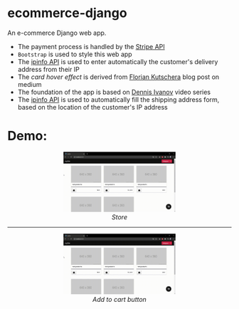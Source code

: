 # ecommerce-django
An e-commerce Django web app.
- The payment process is handled by the [Stripe API](https://stripe.com/docs/stripe-js)
- `Bootstrap` is used to style this web app
- The [ipinfo API](https://github.com/ipinfo/python) is used to enter automatically the customer's delivery address from their IP
- The *card hover effect* is derived from [Florian Kutschera](https://medium.com/@Florian/freebie-google-material-design-shadow-helper-2a0501295a2d) blog post on medium
- The foundation of the app is based on [Dennis Ivanov](https://www.youtube.com/watch?v=_ELCMngbM0E&list=PL-51WBLyFTg0omnamUjL1TCVov7yDTRng) video series
- The [ipinfo API](https://github.com/ipinfo/python) is used to automatically fill the shipping address form, based on the location of the customer's IP address

# Demo:
<p align="center">
  <img src="mySite - Google Chrome - store.gif" width="50%"/> 
  <br>
  <i>Store</i>
</p>

---------------------------------------------

<p align="center">
  <img src="mySite - Google Chrome - add to cart.gif" width="50%"/>
  <br>
  <i>Add to cart button</i>
</p>


